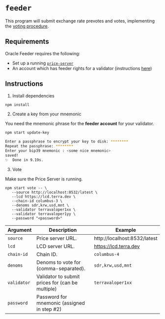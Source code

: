 # `feeder`

This program will submit exchange rate prevotes and votes, implementing the [voting procedure](https://docs.terra.money/dev/spec-oracle.html#voting-procedure). 

## Requirements

Oracle Feeder requires the following:

- Set up a running [`price-server`](../price-server/)
- An account which has feeder rights for a validator (instructions [here](https://docs.terra.money/validator/setup.html#delegate-feeder-consent))

## Instructions

1. Install dependencies

```sh
npm install
```

2. Create a key from your mnemonic

You need the mnemonic phrase for the **feeder account** for your validator.

```sh
npm start update-key

Enter a passphrase to encrypt your key to disk: ********
Repeat the passphrase: ********
Enter your bip39 mnemonic : <some nice mnemonic>
saved!
✨  Done in 9.19s.
```

3. Vote

Make sure the Price Server is running.

```
npm start vote -- \
   --source http://localhost:8532/latest \
   --lcd https://lcd.terra.dev \
   --chain-id columbus-3 \
   --denoms sdr,krw,usd,mnt \
   --validator terravaloper1xx \
   --validator terravaloper1yy \
   --password "<password>"
```

| Argument | Description | Example |
| - | - | - |
| `source` | Price server URL. | http://localhost:8532/latest |
| `lcd` | LCD server URL. | https://lcd.terra.dev |
| `chain-id` | Chain ID. | `columbus-4` |
| `denoms` | Denoms to vote for (comma-separated). | `sdr,krw,usd,mnt` | 
|`validator` | Validator to submit prices for (can be multiple) | `terravaloper1xx` |
| `password` | Password for mnemonic (assigned in step #2) | |
